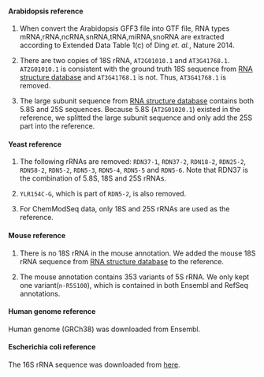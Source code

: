 #### Arabidopsis reference

1. When convert the Arabidopsis GFF3 file into GTF file, RNA types mRNA,rRNA,ncRNA,snRNA,tRNA,miRNA,snoRNA are extracted according to Extended Data Table 1(c) of Ding *et. al.*, Nature 2014.

2. There are two copies of 18S rRNA, `AT2G01010.1` and `AT3G41768.1`. `AT2G01010.1` is consistent with the ground truth 18S sequence from [RNA structure database](http://www.rna.icmb.utexas.edu/DAT/3B/Standard/index.php?xysub=1&organism=Arabidopsis%20thaliana&seq_size=&rna_type=&orf=&rna_class=&from_gene=&structure=ALL&cell_loc=&ord=&xyac_info=m&xybegin=0&xyrange=50&xyco=yes&query_type=results) and `AT3G41768.1` is not. Thus, `AT3G41768.1` is removed.

3. The large subunit sequence from [RNA structure database](http://www.rna.icmb.utexas.edu/DAT/3B/Standard/index.php?xysub=1&organism=Arabidopsis%20thaliana&seq_size=&rna_type=&orf=&rna_class=&from_gene=&structure=ALL&cell_loc=&ord=&xyac_info=m&xybegin=0&xyrange=50&xyco=yes&query_type=results) contains both 5.8S and 25S sequences. Because 5.8S (`AT2G01020.1`) existed in the reference, we splitted the large subunit sequence and only add the 25S part into the reference.

#### Yeast reference

1. The following rRNAs are removed: `RDN37-1`, `RDN37-2`, `RDN18-2`, `RDN25-2`, `RDN58-2`, `RDN5-2`, `RDN5-3`, `RDN5-4`, `RDN5-5` and `RDN5-6`. Note that RDN37 is the combination of 5.8S, 18S and 25S rRNAs.

2. `YLR154C-G`, which is part of `RDN5-2`, is also removed.

3. For ChemModSeq data, only 18S and 25S rRNAs are used as the reference. 

#### Mouse reference

1. There is no 18S rRNA in the mouse annotation. We added the mouse 18S rRNA sequence from [RNA structure database](http://www.rna.icmb.utexas.edu/DAT/3B/Standard/index.php?xysub=1&organism=Mus%20musculus&seq_size=&rna_type=&orf=&rna_class=&from_gene=&structure=ALL&cell_loc=&ord=&xyac_info=m&xybegin=0&xyrange=50&xyco=yes&query_type=results) to the reference. 

2. The mouse annotation contains 353 variants of 5S rRNA. We only kept one variant(`n-R5S100`), which is contained in both Ensembl and RefSeq annotations.

#### Human genome reference

Human genome (GRCh38) was downloaded from Ensembl.

#### Escherichia coli reference

The 16S rRNA sequence was downloaded from [here](http://people.binf.ku.dk/~jvinther/data/HRF-Seq/ecoli_rRNA.fa).

